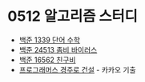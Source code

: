 # 0512 알고리즘 스터디

- [백준 1339 단어 수학](https://www.acmicpc.net/problem/1339)
- [백준 24513 좀비 바이러스](https://www.acmicpc.net/problem/24513)
- [백준 16562 친구비](https://www.acmicpc.net/problem/16562)
- [프로그래머스 경주로 건설](https://programmers.co.kr/learn/courses/30/lessons/67259) - 카카오 기출

